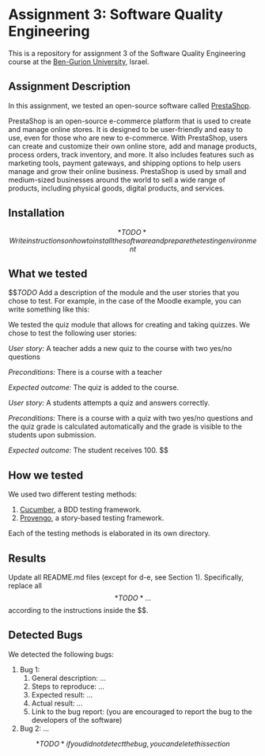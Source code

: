 # Assignment 3: Software Quality Engineering
This is a repository for assignment 3 of the Software Quality Engineering course at the [Ben-Gurion University](https://in.bgu.ac.il/), Israel.

## Assignment Description
In this assignment, we tested an open-source software called [PrestaShop](https://www.prestashop.com/en).

PrestaShop is an open-source e-commerce platform that is used to create and manage online stores.
It is designed to be user-friendly and easy to use, even for those who are new to e-commerce. 
With PrestaShop, users can create and customize their own online store, add and manage products,
process orders, track inventory, and more. It also includes features such as marketing tools,
payment gateways, and shipping options to help users manage and grow their online business. 
PrestaShop is used by small and medium-sized businesses around the world to sell a wide range of products,
including physical goods, digital products, and services.

## Installation
$$*TODO* Write instructions on how to install the software and prepare the testing environment$$

## What we tested
$$*TODO* Add a description of the module and the user stories that you chose to test.
For example, in the case of the Moodle example, you can write something like this:

We tested the quiz module that allows for creating and taking quizzes. We chose to test the following user stories: 

*User story:* A teacher adds a new quiz to the course with two yes/no questions

*Preconditions:* There is a course with a teacher

*Expected outcome:* The quiz is added to the course.

*User story:* A students attempts a quiz and answers correctly.

*Preconditions:* There is a course with a quiz with two yes/no questions and the quiz grade is calculated automatically and the grade is visible to the students upon submission.

*Expected outcome:* The student receives 100.
$$

## How we tested
We used two different testing methods:
1. [Cucumber](https://cucumber.io/), a BDD testing framework.
2. [Provengo](https://provengo.tech/), a story-based testing framework.

Each of the testing methods is elaborated in its own directory. 

## Results
Update all README.md files (except for d-e, see Section 1). Specifically, replace all $$*TODO*…$$ according to the instructions inside the $$.

## Detected Bugs
We detected the following bugs:

1. Bug 1: 
   1. General description: ...
   2. Steps to reproduce: ...
   3. Expected result: ...
   4. Actual result: ...
   5. Link to the bug report: (you are encouraged to report the bug to the developers of the software)
2. Bug 2: ...

$$*TODO* if you did not detect the bug, you can delete this section$$  
